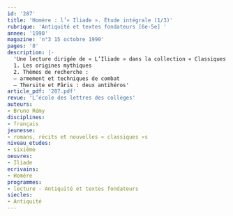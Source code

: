 ```yaml
---
id: '287'
title: 'Homère : l’« Iliade ». Étude intégrale (1/3)'
rubrique: 'Antiquité et textes fondateurs [6e-5e] '
annee: '1990'
magazine: 'n°3 15 octobre 1990'
pages: '8'
description: |-
  'Une lecture dirigée de « L’Iliade » dans la collection « Classiques abrégés » (l’école des loisirs) :
  1. Les origines mythiques
  2. Thèmes de recherche :
  – armement et techniques de combat
  – Thersite et Pâris : deux antihéros'
article_pdf: '287.pdf'
revue: 'L’école des lettres des collèges'
auteurs:
- Bruno Rémy
disciplines:
- français
jeunesse:
- romans, récits et nouvelles « classiques »s
niveau_etudes:
- sixième
oeuvres:
- Iliade
ecrivains:
- Homère
programmes:
- lecture - Antiquité et textes fondateurs
siecles:
- Antiquité
---
```


